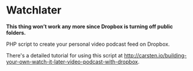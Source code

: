 # Watchlater

**This thing won’t work any more since Dropbox is turning off public folders.**

PHP script to create your personal video podcast feed on Dropbox.

There's a detailed tutorial for using this script at http://carsten.io/building-your-own-watch-it-later-video-podcast-with-dropbox.